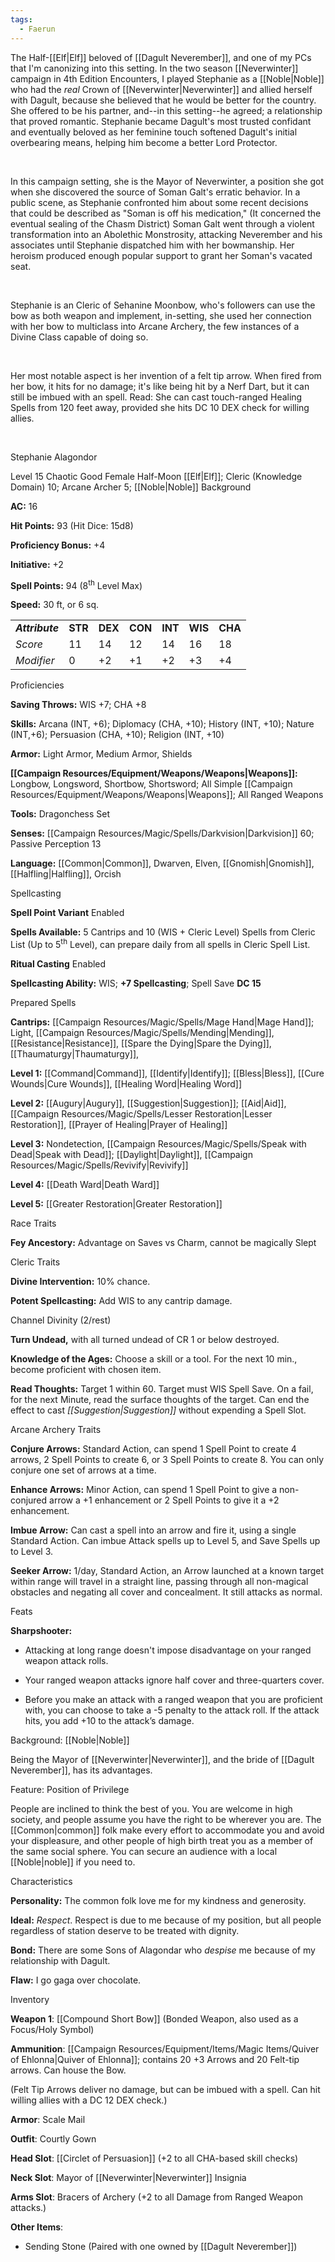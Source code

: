 ```yaml
---
tags:
  - Faerun
---
```

The Half-[[Elf|Elf]] beloved of [[Dagult Neverember]], and one of my PCs that I'm canonizing into this setting. In the two season [[Neverwinter]] campaign in 4th Edition Encounters, I played Stephanie as a [[Noble|Noble]] who had the *real* Crown of [[Neverwinter|Neverwinter]] and allied herself with Dagult, because she believed that he would be better for the country. She offered to be his partner, and--in this setting--he agreed; a relationship that proved romantic. Stephanie became Dagult's most trusted confidant and eventually beloved as her feminine touch softened Dagult's initial overbearing means, helping him become a better Lord Protector.

 

In this campaign setting, she is the Mayor of Neverwinter, a position she got when she discovered the source of Soman Galt's erratic behavior. In a public scene, as Stephanie confronted him about some recent decisions that could be described as "Soman is off his medication," (It concerned the eventual sealing of the Chasm District) Soman Galt went through a violent transformation into an Abolethic Monstrosity, attacking Neverember and his associates until Stephanie dispatched him with her bowmanship. Her heroism produced enough popular support to grant her Soman's vacated seat.

 

Stephanie is an Cleric of Sehanine Moonbow, who's followers can use the bow as both weapon and implement, in-setting, she used her connection with her bow to multiclass into Arcane Archery, the few instances of a Divine Class capable of doing so.

 

Her most notable aspect is her invention of a felt tip arrow. When fired from her bow, it hits for no damage; it's like being hit by a Nerf Dart, but it can still be imbued with an spell. Read: She can cast touch-ranged Healing Spells from 120 feet away, provided she hits DC 10 DEX check for willing allies.

 

Stephanie Alagondor

Level 15 Chaotic Good Female Half-Moon [[Elf|Elf]]; Cleric (Knowledge Domain) 10; Arcane Archer 5; [[Noble|Noble]] Background

**AC:** 16

**Hit Points:** 93 (Hit Dice: 15d8)

**Proficiency Bonus:** +4

**Initiative:** +2

**Spell Points:** 94 (8<sup>th</sup> Level Max)

**Speed:** 30 ft, or 6 sq.

|                 |         |         |         |         |         |         |
|-----------------|---------|---------|---------|---------|---------|---------|
| ***Attribute*** | **STR** | **DEX** | **CON** | **INT** | **WIS** | **CHA** |
| *Score*         | 11      | 14      | 12      | 14      | 16      | 18      |
| *Modifier*      | 0       | +2      | +1      | +2      | +3      | +4      |

Proficiencies

**Saving Throws:** WIS +7; CHA +8

**Skills:** Arcana (INT, +6); Diplomacy (CHA, +10); History (INT, +10); Nature (INT,+6); Persuasion (CHA, +10); Religion (INT, +10)

**Armor:** Light Armor, Medium Armor, Shields

**[[Campaign Resources/Equipment/Weapons/Weapons|Weapons]]:** Longbow, Longsword, Shortbow, Shortsword; All Simple [[Campaign Resources/Equipment/Weapons/Weapons|Weapons]]; All Ranged Weapons

**Tools:** Dragonchess Set

**Senses:** [[Campaign Resources/Magic/Spells/Darkvision|Darkvision]] 60; Passive Perception 13

**Language:** [[Common|Common]], Dwarven, Elven, [[Gnomish|Gnomish]], [[Halfling|Halfling]], Orcish

Spellcasting

**Spell Point Variant** Enabled

**Spells Available:** 5 Cantrips and 10 (WIS + Cleric Level) Spells from Cleric List (Up to 5<sup>th</sup> Level), can prepare daily from all spells in Cleric Spell List.

**Ritual Casting** Enabled

**Spellcasting Ability:** WIS; **+7 Spellcasting**; Spell Save **DC 15**

Prepared Spells

**Cantrips:** [[Campaign Resources/Magic/Spells/Mage Hand|Mage Hand]]; Light, [[Campaign Resources/Magic/Spells/Mending|Mending]], [[Resistance|Resistance]], [[Spare the Dying|Spare the Dying]], [[Thaumaturgy|Thaumaturgy]],

**Level 1:** [[Command|Command]], [[Identify|Identify]]; [[Bless|Bless]], [[Cure Wounds|Cure Wounds]], [[Healing Word|Healing Word]]

**Level 2:** [[Augury|Augury]], [[Suggestion|Suggestion]]; [[Aid|Aid]], [[Campaign Resources/Magic/Spells/Lesser Restoration|Lesser Restoration]], [[Prayer of Healing|Prayer of Healing]]

**Level 3:** Nondetection, [[Campaign Resources/Magic/Spells/Speak with Dead|Speak with Dead]]; [[Daylight|Daylight]], [[Campaign Resources/Magic/Spells/Revivify|Revivify]]

**Level 4:** [[Death Ward|Death Ward]]

**Level 5:** [[Greater Restoration|Greater Restoration]]

Race Traits

**Fey Ancestory:** Advantage on Saves vs Charm, cannot be magically Slept

Cleric Traits

**Divine Intervention:** 10% chance.

**Potent Spellcasting:** Add WIS to any cantrip damage.

Channel Divinity (2/rest)

**Turn Undead,** with all turned undead of CR 1 or below destroyed.

**Knowledge of the Ages:** Choose a skill or a tool. For the next 10 min., become proficient with chosen item.

**Read Thoughts:** Target 1 within 60. Target must WIS Spell Save. On a fail, for the next Minute, read the surface thoughts of the target. Can end the effect to cast *[[Suggestion|Suggestion]]* without expending a Spell Slot.

Arcane Archery Traits

**Conjure Arrows:** Standard Action, can spend 1 Spell Point to create 4 arrows, 2 Spell Points to create 6, or 3 Spell Points to create 8. You can only conjure one set of arrows at a time.

**Enhance Arrows:** Minor Action, can spend 1 Spell Point to give a non-conjured arrow a +1 enhancement or 2 Spell Points to give it a +2 enhancement.

**Imbue Arrow:** Can cast a spell into an arrow and fire it, using a single Standard Action. Can imbue Attack spells up to Level 5, and Save Spells up to Level 3.

**Seeker Arrow:** 1/day, Standard Action, an Arrow launched at a known target within range will travel in a straight line, passing through all non-magical obstacles and negating all cover and concealment. It still attacks as normal.

Feats

**Sharpshooter:**

-   Attacking at long range doesn't impose disadvantage on your ranged weapon attack rolls.

-   Your ranged weapon attacks ignore half cover and three-quarters cover.

-   Before you make an attack with a ranged weapon that you are proficient with, you can choose to take a -5 penalty to the attack roll. If the attack hits, you add +10 to the attack’s damage.

Background: [[Noble|Noble]]

Being the Mayor of [[Neverwinter|Neverwinter]], and the bride of [[Dagult Neverember]], has its advantages.

Feature: Position of Privilege

People are inclined to think the best of you. You are welcome in high society, and people assume you have the right to be wherever you are. The [[Common|common]] folk make every effort to accommodate you and avoid your displeasure, and other people of high birth treat you as a member of the same social sphere. You can secure an audience with a local [[Noble|noble]] if you need to.

Characteristics

**Personality:** The common folk love me for my kindness and generosity.

**Ideal:** *Respect*. Respect is due to me because of my position, but all people regardless of station deserve to be treated with dignity.

**Bond:** There are some Sons of Alagondar who *despise* me because of my relationship with Dagult.

**Flaw:** I go gaga over chocolate.

Inventory

**Weapon 1**: [[Compound Short Bow]] (Bonded Weapon, also used as a Focus/Holy Symbol)

**Ammunition**: [[Campaign Resources/Equipment/Items/Magic Items/Quiver of Ehlonna|Quiver of Ehlonna]]; contains 20 +3 Arrows and 20 Felt-tip arrows. Can house the Bow.

(Felt Tip Arrows deliver no damage, but can be imbued with a spell. Can hit willing allies with a DC 12 DEX check.)

**Armor**: Scale Mail

**Outfit**: Courtly Gown

**Head Slot**: [[Circlet of Persuasion]] (+2 to all CHA-based skill checks)

**Neck Slot**: Mayor of [[Neverwinter|Neverwinter]] Insignia

**Arms Slot**: Bracers of Archery (+2 to all Damage from Ranged Weapon attacks.)

**Other Items**:

-   Sending Stone (Paired with one owned by [[Dagult Neverember]])
